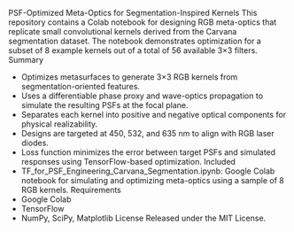 PSF-Optimized Meta-Optics for Segmentation-Inspired Kernels
This repository contains a Colab notebook for designing RGB meta-optics that replicate small convolutional kernels derived from the Carvana segmentation dataset. The notebook demonstrates optimization for a subset of 8 example kernels out of a total of 56 available 3×3 filters.
Summary
- Optimizes metasurfaces to generate 3×3 RGB kernels from segmentation-oriented features.
- Uses a differentiable phase proxy and wave-optics propagation to simulate the resulting PSFs at the focal plane.
- Separates each kernel into positive and negative optical components for physical realizability.
- Designs are targeted at 450, 532, and 635 nm to align with RGB laser diodes.
- Loss function minimizes the error between target PSFs and simulated responses using TensorFlow-based optimization.
Included
- TF_for_PSF_Engineering_Carvana_Segmentation.ipynb: Google Colab notebook for simulating and optimizing meta-optics using a sample of 8 RGB kernels.
Requirements
- Google Colab
- TensorFlow
- NumPy, SciPy, Matplotlib
License
Released under the MIT License.
